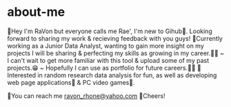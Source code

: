 # about-me
👋Hey I'm RaVon but everyone calls me Rae', I'm new to Gihub🙊. Looking forward to sharing my work & recieving feedback with you guys!
💪Currently working as a Junior Data Analyst, wanting to gain more insight on my projects I will be sharing & perfecting my skills as growing in my career.👩‍💻 
~ I can't wait to get more familiar with this tool & upload some of my past projects.😁
~ Hopefully I can use as portfolio for future careers.👩‍💻
🧠Interested in random research data analysis for fun, as well as developing web page applications📑 & PC video games👾. 

📧You can reach me ravon_rhone@yahoo.com
🥃Cheers!
